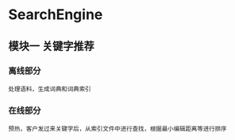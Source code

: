 # SearchEngine
## 模块一 关键字推荐
### 离线部分
    处理语料，生成词典和词典索引
### 在线部分
    预热，客户发过来关键字后，从索引文件中进行查找，根据最小编辑距离等进行排序
